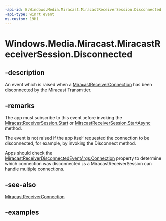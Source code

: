 ```yaml
---
-api-id: E:Windows.Media.Miracast.MiracastReceiverSession.Disconnected
-api-type: winrt event
ms.custom: 19H1
---
```


<!-- Event syntax.
public event TypedEventHandler Disconnected<MiracastReceiverSession, MiracastReceiverDisconnectedEventArgs>
-->

# Windows.Media.Miracast.MiracastReceiverSession.Disconnected

## -description

An event which is raised when a [MiracastReceiverConnection](miracastreceiverconnection.md) has been disconnected by the Miracast Transmitter.

## -remarks

The app must subscribe to this event before invoking the [MiracastReceiverSession.Start](miracastreceiversession_start_1587696324.md) or [MiracastReceiverSession.StartAsync](miracastreceiversession_startasync_1931900819.md) method.

The event is not raised if the app itself requested the connection to be disconnected, for example, by invoking the Disconnect method.

Apps should check the [MiracastReceiverDisconnectedEventArgs.Connection](miracastreceiverdisconnectedeventargs_connection.md) property to determine which connection was disconnected as a MiracastReceiverSession can handle multiple connections.

## -see-also

[MiracastReceiverConnection](miracastreceiverconnection.md)

## -examples

